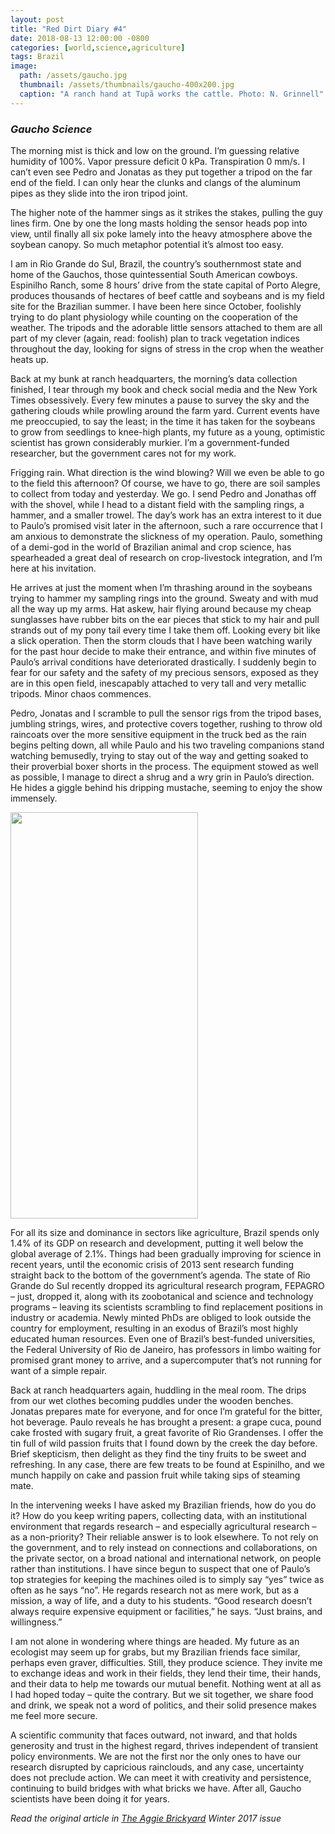 ```yaml
---
layout: post
title: "Red Dirt Diary #4"
date: 2018-08-13 12:00:00 -0800
categories: [world,science,agriculture]
tags: Brazil
image:
  path: /assets/gaucho.jpg     
  thumbnail: /assets/thumbnails/gaucho-400x200.jpg
  caption: "A ranch hand at Tupã works the cattle. Photo: N. Grinnell"
---
```

### *Gaucho Science*
The morning mist is thick and low on the ground. I’m guessing relative humidity of 100%. Vapor pressure deficit 0 kPa. Transpiration 0 mm/s. I can’t even see Pedro and Jonatas as they put together a tripod on the far end of the field. I can only hear the clunks and clangs of the aluminum pipes as they slide into the iron tripod joint.

The higher note of the hammer sings as it strikes the stakes, pulling the guy lines firm. One by one the long masts holding the sensor heads pop into view, until finally all six poke lamely into the heavy atmosphere above the soybean canopy. So much metaphor potential it’s almost too easy.

I am in Rio Grande do Sul, Brazil, the country’s southernmost state and home of the Gauchos, those quintessential South American cowboys. Espinilho Ranch, some 8 hours’ drive from the state capital of Porto Alegre, produces thousands of hectares of beef cattle and soybeans and is my field site for the Brazilian summer. I have been here since October, foolishly trying to do plant physiology while counting on the cooperation of the weather. The tripods and the adorable little sensors attached to them are all part of my clever (again, read: foolish) plan to track vegetation indices throughout the day, looking for signs of stress in the crop when the weather heats up.

Back at my bunk at ranch headquarters, the morning’s data collection finished, I tear through my book and check social media and the New York Times obsessively. Every few minutes a pause to survey the sky and the gathering clouds while prowling around the farm yard. Current events have me preoccupied, to say the least; in the time it has taken for the soybeans to grow from seedlings to knee-high plants, my future as a young, optimistic scientist has grown considerably murkier. I’m a government-funded researcher, but the government cares not for my work.

Frigging rain. What direction is the wind blowing? Will we even be able to go to the field this afternoon? Of course, we have to go, there are soil samples to collect from today and yesterday. We go. I send Pedro and Jonathas off with the shovel, while I head to a distant field with the sampling rings, a hammer, and a smaller trowel. The day’s work has an extra interest to it due to Paulo’s promised visit later in the afternoon, such a rare occurrence that I am anxious to demonstrate the slickness of my operation. Paulo, something of a demi-god in the world of Brazilian animal and crop science, has spearheaded a great deal of research on crop-livestock integration, and I’m here at his invitation.

He arrives at just the moment when I’m thrashing around in the soybeans trying to hammer my sampling rings into the ground. Sweaty and with mud all the way up my arms. Hat askew, hair flying around because my cheap sunglasses have rubber bits on the ear pieces that stick to my hair and pull strands out of my pony tail every time I take them off. Looking every bit like a slick operation. Then the storm clouds that I have been watching warily for the past hour decide to make their entrance, and within five minutes of Paulo’s arrival conditions have deteriorated drastically. I suddenly begin to fear for our safety and the safety of my precious sensors, exposed as they are in this open field, inescapably attached to very tall and very metallic tripods. Minor chaos commences.

Pedro, Jonatas and I scramble to pull the sensor rigs from the tripod bases, jumbling strings, wires, and protective covers together, rushing to throw old raincoats over the more sensitive equipment in the truck bed as the rain begins pelting down, all while Paulo and his two traveling companions stand watching bemusedly, trying to stay out of the way and getting soaked to their proverbial boxer shorts in the process.  The equipment stowed as well as possible, I manage to direct a shrug and a wry grin in Paulo’s direction. He hides a giggle behind his dripping mustache, seeming to enjoy the show immensely.

<img src="{{site.baseurl}}/assets/fieldtruck.jpg" class="align-left" alt="" height="650" width="300"/>

For all its size and dominance in sectors like agriculture, Brazil spends only 1.4% of its GDP on research and development, putting it well below the global average of 2.1%. Things had been gradually improving for science in recent years, until the economic crisis of 2013 sent research funding straight back to the bottom of the government’s agenda. The state of Rio Grande do Sul recently dropped its agricultural research program, FEPAGRO –  just, dropped it, along with its zoobotanical and science and technology programs – leaving its scientists scrambling to find replacement positions in industry or academia. Newly minted PhDs are obliged to look outside the country for employment, resulting in an exodus of Brazil’s most highly educated human resources. Even one of Brazil’s best-funded universities, the Federal University of Rio de Janeiro, has professors in limbo waiting for promised grant money to arrive, and a supercomputer that’s not running for want of a simple repair.

Back at ranch headquarters again, huddling in the meal room. The drips from our wet clothes becoming puddles under the wooden benches. Jonatas prepares mate for everyone, and for once I’m grateful for the bitter, hot beverage. Paulo reveals he has brought a present: a grape cuca, pound cake frosted with sugary fruit, a great favorite of Rio Grandenses. I offer the tin full of wild passion fruits that I found down by the creek the day before. Brief skepticism, then delight as they find the tiny fruits to be sweet and refreshing. In any case, there are few treats to be found at Espinilho, and we munch happily on cake and passion fruit while taking sips of steaming mate.

In the intervening weeks I have asked my Brazilian friends, how do you do it? How do you keep writing papers, collecting data, with an institutional environment that regards research – and especially agricultural research – as a non-priority? Their reliable answer is to look elsewhere. To not rely on the government, and to rely instead on connections and collaborations, on the private sector, on a broad national and international network, on people rather than institutions. I have since begun to suspect that one of Paulo’s top strategies for keeping the machines oiled is to simply say “yes” twice as often as he says “no”. He regards research not as mere work, but as a mission, a way of life, and a duty to his students.  “Good research doesn’t always require expensive equipment or facilities,” he says. “Just brains, and willingness.”

I am not alone in wondering where things are headed. My future as an ecologist may seem up for grabs, but my Brazilian friends face similar, perhaps even graver, difficulties. Still, they produce science. They invite me to exchange ideas and work in their fields, they lend their time, their hands, and their data to help me towards our mutual benefit. Nothing went at all as I had hoped today – quite the contrary. But we sit together, we share food and drink, we speak not a word of politics, and their solid presence makes me feel more secure.

A scientific community that faces outward, not inward, and that holds generosity and trust in the highest regard, thrives independent of transient policy environments. We are not the first nor the only ones to have our research disrupted by capricious rainclouds, and any case, uncertainty does not preclude action. We can meet it with creativity and persistence, continuing to build bridges with what bricks we have. After all, Gaucho scientists have been doing it for years.

*Read the original article in [The Aggie Brickyard](https://aggiebrickyard.github.io/posts/WinterVol-IV/) Winter 2017 issue*
